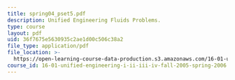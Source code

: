 ```yaml
---
title: spring04_pset5.pdf
description: Unified Engineering Fluids Problems.
type: course
layout: pdf
uid: 36f7675e5630935c2ae1d00c506c38a2
file_type: application/pdf
file_location: >-
  https://open-learning-course-data-production.s3.amazonaws.com/16-01-unified-engineering-i-ii-iii-iv-fall-2005-spring-2006/36f7675e5630935c2ae1d00c506c38a2_spring04_pset5.pdf
course_id: 16-01-unified-engineering-i-ii-iii-iv-fall-2005-spring-2006
---
```

